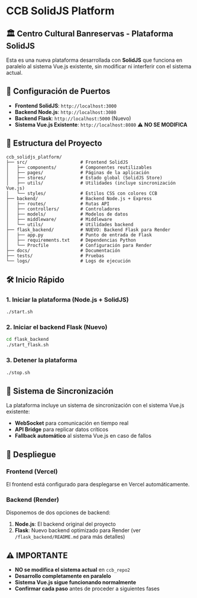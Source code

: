 # CCB SolidJS Platform

## 🏛️ Centro Cultural Banreservas - Plataforma SolidJS

Esta es una nueva plataforma desarrollada con **SolidJS** que funciona en paralelo al sistema Vue.js existente, sin modificar ni interferir con el sistema actual.

## 🚀 Configuración de Puertos

- **Frontend SolidJS**: `http://localhost:3000`
- **Backend Node.js**: `http://localhost:3080`
- **Backend Flask**: `http://localhost:5000` (Nuevo)
- **Sistema Vue.js Existente**: `http://localhost:8080` ⚠️ **NO SE MODIFICA**

## 📁 Estructura del Proyecto

```
ccb_solidjs_platform/
├── src/                    # Frontend SolidJS
│   ├── components/         # Componentes reutilizables
│   ├── pages/              # Páginas de la aplicación
│   ├── stores/             # Estado global (SolidJS Store)
│   ├── utils/              # Utilidades (incluye sincronización Vue.js)
│   └── styles/             # Estilos CSS con colores CCB
├── backend/                # Backend Node.js + Express
│   ├── routes/             # Rutas API
│   ├── controllers/        # Controladores
│   ├── models/             # Modelos de datos
│   ├── middleware/         # Middleware
│   └── utils/              # Utilidades backend
├── flask_backend/          # NUEVO: Backend Flask para Render
│   ├── app.py              # Punto de entrada de Flask
│   ├── requirements.txt    # Dependencias Python
│   └── Procfile            # Configuración para Render
├── docs/                   # Documentación
├── tests/                  # Pruebas
└── logs/                   # Logs de ejecución
```

## 🛠️ Inicio Rápido

### 1. Iniciar la plataforma (Node.js + SolidJS)
```bash
./start.sh
```

### 2. Iniciar el backend Flask (Nuevo)
```bash
cd flask_backend
./start_flask.sh
```

### 3. Detener la plataforma
```bash
./stop.sh
```

## 🔄 Sistema de Sincronización

La plataforma incluye un sistema de sincronización con el sistema Vue.js existente:

- **WebSocket** para comunicación en tiempo real
- **API Bridge** para replicar datos críticos
- **Fallback automático** al sistema Vue.js en caso de fallos

## 🚀 Despliegue

### Frontend (Vercel)
El frontend está configurado para desplegarse en Vercel automáticamente.

### Backend (Render)
Disponemos de dos opciones de backend:

1. **Node.js**: El backend original del proyecto
2. **Flask**: Nuevo backend optimizado para Render (ver `/flask_backend/README.md` para más detalles)

## ⚠️ IMPORTANTE

- **NO se modifica el sistema actual** en `ccb_repo2`
- **Desarrollo completamente en paralelo**
- **Sistema Vue.js sigue funcionando normalmente**
- **Confirmar cada paso** antes de proceder a siguientes fases
